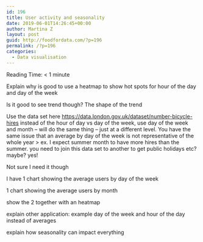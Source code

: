 ```yaml
---
id: 196
title: User activity and seasonality
date: 2019-06-01T14:26:45+00:00
author: Martina Z
layout: post
guid: http://foodfordata.com/?p=196
permalink: /?p=196
categories:
  - Data visualisation
---
```

<span class="rt-reading-time" style="display: block;"><span class="rt-label rt-prefix">Reading Time: </span> <span class="rt-time">< 1</span> <span class="rt-label rt-postfix">minute</span></span> 

Explain why is good to use a heatmap to show hot spots for hour of the day and day of the week

Is it good to see trend though? The shape of the trend

Use the data set here <https://data.london.gov.uk/dataset/number-bicycle-hires> instead of the hour of day vs day of the week, use day of the week and month &#8211; will do the same thing &#8211; just at a different level. You have the same issue that an average by day of the week is not representative of the whole year > ex. I expect summer month to have more hires than the summer. you need to join this data set to another to get public holidays etc? maybe? yes!

Not sure I need it though

I have 1 chart showing the average users by day of the week 

1 chart showing the average users by month

show the 2 together with an heatmap 

explain other application: example day of the week and hour of the day instead of averages

explain how seasonality can impact everything